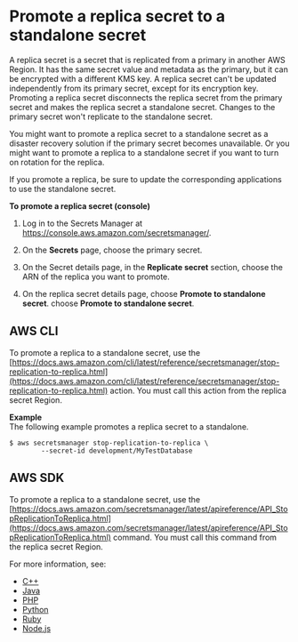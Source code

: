 # Promote a replica secret to a standalone secret<a name="standalone-secret"></a>

A replica secret is a secret that is replicated from a primary in another AWS Region\. It has the same secret value and metadata as the primary, but it can be encrypted with a different KMS key\. A replica secret can't be updated independently from its primary secret, except for its encryption key\. Promoting a replica secret disconnects the replica secret from the primary secret and makes the replica secret a standalone secret\. Changes to the primary secret won't replicate to the standalone secret\. 

You might want to promote a replica secret to a standalone secret as a disaster recovery solution if the primary secret becomes unavailable\. Or you might want to promote a replica to a standalone secret if you want to turn on rotation for the replica\.

If you promote a replica, be sure to update the corresponding applications to use the standalone secret\. 

**To promote a replica secret \(console\)**

1. Log in to the Secrets Manager at [https://console\.aws\.amazon\.com/secretsmanager/](https://console.aws.amazon.com/secretsmanager/)\. 

1. On the **Secrets** page, choose the primary secret\.

1. On the Secret details page, in the **Replicate secret** section, choose the ARN of the replica you want to promote\.

1. On the replica secret details page, choose **Promote to standalone secret**\. choose **Promote to standalone secret**\.

## AWS CLI<a name="standalone-secret-cli"></a>

To promote a replica to a standalone secret, use the [https://docs.aws.amazon.com/cli/latest/reference/secretsmanager/stop-replication-to-replica.html](https://docs.aws.amazon.com/cli/latest/reference/secretsmanager/stop-replication-to-replica.html) action\. You must call this action from the replica secret Region\.

**Example**  
The following example promotes a replica secret to a standalone\.   

```
$ aws secretsmanager stop-replication-to-replica \
        --secret-id development/MyTestDatabase
```

## AWS SDK<a name="standalone-secret-sdk"></a>

To promote a replica to a standalone secret, use the [https://docs.aws.amazon.com/secretsmanager/latest/apireference/API_StopReplicationToReplica.html](https://docs.aws.amazon.com/secretsmanager/latest/apireference/API_StopReplicationToReplica.html) command\. You must call this command from the replica secret Region\.

For more information, see:
+ [C\+\+](http://sdk.amazonaws.com/cpp/api/LATEST/namespace_aws_1_1_secrets_manager.html)
+ [Java](https://docs.aws.amazon.com/AWSJavaSDK/latest/javadoc/com/amazonaws/services/secretsmanager/package-summary.html)
+ [PHP](https://docs.aws.amazon.com//aws-sdk-php/v3/api/namespace-Aws.SecretsManager.html)
+ [Python](https://boto3.amazonaws.com/v1/documentation/api/latest/reference/services/secretsmanager.html)
+ [Ruby](https://docs.aws.amazon.com/sdk-for-ruby/v3/api/Aws/SecretsManager.html)
+ [Node\.js](https://docs.aws.amazon.com/AWSJavaScriptSDK/latest/AWS/SecretsManager.html)